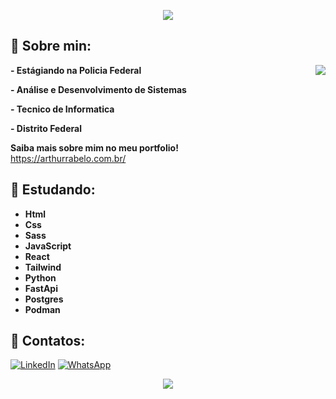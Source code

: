 <p align="center">
   <img src="https://capsule-render.vercel.app/api?type=waving&height=170&color=ffffff&text=Arthur%20Rabelo&section=header&fontAlignY=35&descAlign=50&descAlignY=50&reversal=true&fontSize=40&fontAlign=50&fontColor=005C53&textBg=false&animation=fadeIn&desc=Desenvolvedor%20Web%20Full-Stack">
</p>

## 👋 Sobre min:
<img align='right' src="https://github-readme-stats.vercel.app/api/top-langs/?username=ArthurRabel&layout=compact&hide=css,html&bg_color=161b2200&title_color=cdd9e5&border_color=545d68&text_color=eeeeee&border_radius=0">

**- Estágiando na Policia Federal**

**- Análise e Desenvolvimento de Sistemas**
   
**- Tecnico de Informatica**

**- Distrito Federal**

**Saiba mais sobre mim no meu portfolio!<br>**
https://arthurrabelo.com.br/


## 🚀 Estudando:

- **Html**
- **Css**
- **Sass**
- **JavaScript**
- **React**
- **Tailwind**
- **Python**
- **FastApi**
- **Postgres**
- **Podman**

## 🔎 Contatos: 

<a href="https://www.linkedin.com/in/arthur-da-mata-rabelo-5663871b6"><img src="https://img.shields.io/badge/-Linkedin-0e76a8?style=flat-square&logo=Linkedin&logoColor=white&link=LINK-DO-SEU-LINKEDIN" alt="LinkedIn" /></a>
<a href="https://api.whatsapp.com/send?phone=5561995022477"><img src="https://img.shields.io/badge/-WhatsApp-25d366?style=flat-square&labelColor=25d366&logo=whatsapp&logoColor=white&link=API-DO-SEU-WHATSAPP" alt="WhatsApp" /></a>

<p align="center">
   <img src="https://capsule-render.vercel.app/api?type=waving&height=85&color=ffffff&section=footer">
</p>
